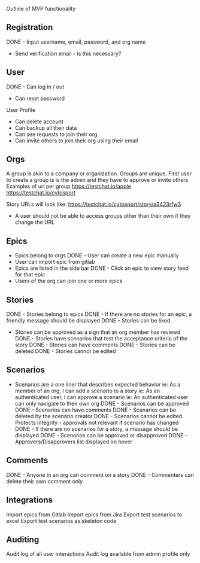 Outline of MVP functionality

Registration
----
DONE - Input username, email, password, and org name
- Send verification email - is this necessary?

User
----
DONE - Can log in / out
- Can reset password

User Profile
- Can delete account
- Can backup all their data
- Can see requests to join their org
- Can invite others to join their org using their email

Orgs
----
A group is akin to a company or organization. Groups are unique. First user to create a group is
is the admin and they have to approve or invite others
Examples of url per group
https://testchat.io/apple
https://testchat.io/cytosport 

Story URLs will look like:
https://testchat.io/cytosport/story/a3423rfw3

- A user should not be able to access groups other than their own if they change the URL

Epics
----
- Epics belong to orgs
DONE - User can create a new epic manually
- User can import epic from gitlab
- Epics are listed in the side bar
DONE - Click an epic to view story feed for that epic
- Users of the org can join one or more epics

Stories
----
DONE - Stories belong to epics
DONE - If there are no stories for an epic, a friendly message should be displayed
DONE - Stories can be liked 
- Stories can be approved as a sign that an org member has reviewd
DONE - Stories have scenarios that test the acceptance criteria of the story
DONE - Stories can have comments
DONE - Stories can be deleted
DONE - Stories cannot be edited 

Scenarios
---
- Scenarios are a one liner that describes expected behavior
ie: As a member of an org, I can add a scenario to a story
ie: As an authenticated user, I can approve a scenario
ie: An authenticated user can only navigate to their own org
DONE - Scenarios can be approved
DONE - Scenarios can have comments
DONE - Scenarios can be deleted by the scenario creator
DONE - Scenarios cannot be edited. Protects integrity - approvals not relevant if scenario has changed
DONE - If there are no scenarios for a story, a message should be displayed
DONE - Scenarios can be approved or disapproved
DONE - Approvers/Disapprovers list displayed on hover

Comments
---
DONE - Anyone in an org can comment on a story
DONE - Commenters can delete their own comment only


Integrations
----
Import epics from Gitlab
Import epics from Jira
Export test scenarios to excel 
Export test scenarios as skeleton code

Auditing
-----
Audit log of all user interactions
Audit log available from admin profile only
